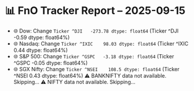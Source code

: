 # 📊 FnO Tracker Report – 2025-09-15
- 🌐 Dow: Change `Ticker
^DJI   -273.78
dtype: float64` (Ticker
^DJI   -0.59
dtype: float64%)
- 🌐 Nasdaq: Change `Ticker
^IXIC    98.03
dtype: float64` (Ticker
^IXIC    0.44
dtype: float64%)
- 🌐 S&P 500: Change `Ticker
^GSPC   -3.18
dtype: float64` (Ticker
^GSPC   -0.05
dtype: float64%)
- 🌐 SGX Nifty: Change `Ticker
^NSEI    108.5
dtype: float64` (Ticker
^NSEI    0.43
dtype: float64%)
⚠️ BANKNIFTY data not available. Skipping...
⚠️ NIFTY data not available. Skipping...